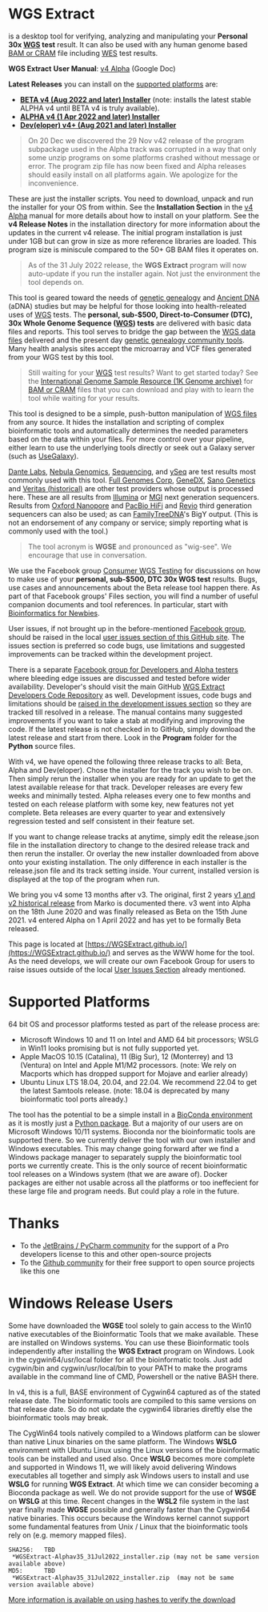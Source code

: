 # WGS Extract
is a desktop tool for verifying, analyzing and manipulating your **Personal 30x [WGS](https://h600.org/wiki/WGS) test** result. It can also be used with any human genome based [BAM or CRAM](https://h600.org/wiki/Sequencing+File+Formats) file including [WES](https://h600.org/wiki/WES) test results.

**WGS Extract** **User Manual**: [v4 Alpha](https://bit.ly/3JCyZNa) (Google Doc)

__Latest Releases__ you can install on the [supported platforms](#supported-platforms) are:
* **[BETA v4 (Aug 2022 and later) Installer](https://bit.ly/3Ow0GJG)** (note: installs the latest stable ALPHA v4 until BETA v4 is truly available).
* **[ALPHA v4 (1 Apr 2022 and later) Installer](https://bit.ly/3B8MK5s)**
* **[Dev(eloper) v4+ (Aug 2021 and later) Installer](https://bit.ly/3z7nGZQ)**

>On 20 Dec we discovered the 29 Nov v42 release of the program subpackage used in the Alpha track was corrupted in a way that only some unzip programs on some platforms crashed without message or error. The program zip file has now been fixed and Alpha releases should easily install on all platforms again. We apologize for the inconvenience. 

These are just the installer scripts.  You need to download, unpack and run the installer for your OS from within. See the **Installation Section** in the [v4 Alpha](https://bit.ly/3JCyZNa) manual for more details about how to install on your platform.  See the **v4 Release Notes** in the installation directory for more information about the updates in the current v4 release. The initial program installation is just under 1GB but can grow in size as more reference libraries are loaded. This program size is miniscule compared to the 50+ GB BAM files it operates on.

>As of the 31 July 2022 release, the **WGS Extract** program will now auto-update if you run the installer again. Not just the environment the tool depends on.

This tool is geared toward the needs of [genetic genealogy](https://h600.org/wiki/Genetic+Genealogy) and [Ancient DNA](https://h600.org/wiki/Deep+Ancestry) (aDNA) studies but may be helpful for those looking into health-releated uses of [WGS](https://h600.org/wiki/WGS) tests. The **personal, sub-$500, Direct-to-Consumer (DTC), 30x Whole Genome Sequence ([WGS](https://h600.org/wiki/WGS)) tests** are delivered with basic data files and reports. This tool serves to bridge the gap between the [WGS data files](https://h600.org/wiki/Sequencing+File+Formats) delivered and the present day [genetic genealogy community tools](https://h600.org/wiki/Third+Party+Analysis+Tools). Many health analysis sites accept the microarray and VCF files generated from your WGS test by this tool.

>Still waiting for your [WGS](https://h600.org/wiki/WGS) test results?  Want to get started today?  See the [International Genome Sample Resource (1K Genome archive)](https://www.internationalgenome.org/data) for [BAM or CRAM](https://h600.org/wiki/Sequencing+File+Formats) files that you can download and play with to learn the tool while waiting for your results.

This tool is designed to be a simple, push-button manipulation of [WGS files](https://h600.org/wiki/Sequencing+File+Formats) from any source. It hides the installation and scripting of complex bioinformatic tools and automatically determines the needed parameters based on the data within your files.  For more control over your pipeline, either learn to use the underlying tools directly or seek out a Galaxy server (such as [UseGalaxy](https://usegalaxy.org/)).

[Dante Labs](https://genome.dantelabs.com), [Nebula Genomics](https://nebula.org/), [Sequencing](https://sequencing.com/), and [ySeq](https://yseq.net/) are test results most commonly used with this tool. [Full Genomes Corp](https://fullgenomes.com/]), [GeneDX](https://www.genedx.com/), [Sano Genetics](https://sanogenetics.com) and [Veritas (historical)](https://veritasgenetics.com) are other test providers whose output is processed here. These are all results from [Illumina](https://illumina.com) or [MGI](https://en.mgi-tech.com/) next generation sequencers.  Results from [Oxford Nanopore](https://nanoporetech.com/) and [PacBio HiFi](https://www.pacb.com/smrt-science/smrt-sequencing/hifi-reads-for-highly-accurate-long-read-sequencing/) and [Revio](https://www.pacb.com/revio/) third generation sequencers can also be used; as can [FamilyTreeDNA](https://familytreedna.com/)'s BigY output. (This is not an endorsement of any company or service; simply reporting what is commonly used with the tool.)

>The tool acronym is **WGSE** and pronounced as "wig-see". We encourage that use in conversation.

We use the Facebook group [Consumer WGS Testing](https://www.facebook.com/groups/ConsumerWGS/) for discussions on how to make use of your **personal, sub-$500, DTC 30x WGS test** results. Bugs, use cases and announcements about the Beta release tool happen there.  As part of that Facebook groups' Files section, you will find a number of useful companion documents and tool references.  In particular, start with [Bioinformatics for Newbies](http://bit.ly/38jnxnK).

User issues, if not brought up in the before-mentioned [Facebook group](https://www.facebook.com/groups/ConsumerWGS/), should be raised in the local [user issues section of this GitHub site](https://github.com/WGSExtract/WGSExtract.github.io/issues). The issues section is preferred so code bugs, use limitations and suggested improvements can be tracked within the development project.

There is a separate [Facebook group for Developers and Alpha testers](https://www.facebook.com/groups/wgsedev) where bleeding edge issues are discussed and tested before wider availability.  Developer's should visit the main GitHub [WGS Extract Developers Code Repository](https://github.com/WGSExtract/WGSExtract-Dev/) as well.  Development issues, code bugs and limitations should be [raised in the development issues section](https://github.com/WGSExtract/WGSExtract-Dev/issues) so they are tracked till resolved in a release. The manual contains many suggested improvements if you want to take a stab at modifying and improving the code. If the latest release is not checked in to GitHub, simply download the latest release and start from there. Look in the **Program** folder for the **Python** source files.

With v4, we have opened the following three release tracks to all: Beta, Alpha and Dev(eloper).  Chose the installer for the track you wish to be on. Then simply rerun the installer when you are ready for an update to get the latest available release for that track. Developer releases are every few weeks and minimally tested. Alpha releases every one to few months and tested on each release platform with some key, new features not yet complete.  Beta releases are every quarter to year and extensively regression tested and self consistent in their feature set.

If you want to change release tracks at anytime, simply edit the release.json file in the installation directory to change to the desired release track and then rerun the installer. Or overlay the new installer downloaded from above onto your existing installation. The only difference in each installer is the release.json file and its track setting inside. Your current, installed version is displayed at the top of the program when run.

We bring you v4 some 13 months after v3.  The original, first 2 years [v1 and v2 historical release](https://github.com/WGSExtract/WGSExtract-Historical) from Marko is documented there. v3 went into Alpha on the 18th June 2020 and was finally released as Beta on the 15th June 2021. v4 entered Alpha on 1 April 2022 and has yet to be formally Beta released.

This page is located at [https://WGSExtract.github.io/](https://WGSExtract.github.io/) and serves as the WWW home for the tool. As the need develops, we will create our own Facebook Group for users to raise issues outside of the local [User Issues Section](https://github.com/WGSExtract/WGSExtract.github.io/issues) already mentioned.

# Supported Platforms
64 bit OS and processor platforms tested as part of the release process are:
* Microsoft Windows 10 and 11 on Intel and AMD 64 bit processors; WSLG in Win11 looks promising but is not fully supported yet.
* Apple MacOS 10.15 (Catalina), 11 (Big Sur), 12 (Monterrey) and 13 (Ventura) on Intel and Apple M1/M2 processors. (note: We rely on Macports which has dropped support for Mojave and earlier already)
* Ubuntu Linux LTS 18.04, 20.04, and 22.04. We recommend 22.04 to get the latest Samtools release. (note: 18.04 is deprecated by many bioinformatic tool ports already.)

The tool has the potential to be a simple install in a [BioConda environment](https://anaconda.org/bioconda) as it is mostly just a [Python package](https://www.python.org/). But a majority of our users are on Microsoft Windows 10/11 systems. Bioconda nor the bioinformatic tools are supported there. So we currently deliver the tool with our own installer and Windows executables. This may change going forward after we find a Windows package manager to separately supply the bioinformatic tool ports we currently create. This is the only source of recent bioinformatic tool releases on a Windows system (that we are aware of). Docker packages are either not usable across all the platforms or too ineffecient for these large file and program needs. But could play a role in the future.

# Thanks
* To the [JetBrains / PyCharm community](https://www.jetbrains.com/pycharm/) for the support of a Pro developers license to this and other open-source projects
* To the [Github community](https://github.com/) for their free support to open source projects like this one

# Windows Release Users
Some have downloaded the **WGSE** tool solely to gain access to the Win10 native executables of the Bioinformatic Tools that we make available.  These are installed on Windows systems.  You can use these Bioinformatic tools independently after installing the **WGS Extract** program on Windows.  Look in the cygwin64/usr/local folder for all the bioinformatic tools. Just add cygwin/bin and cygwin/usr/local/bin to your PATH to make the programs available in the command line of CMD, Powershell or the native BASH there. 

In v4, this is a full, BASE environment of Cygwin64 captured as of the stated release date.  The bioinformatic tools are compiled to this same versions on that release date. So do not update the cygwin64 libraries direftly else the bioinformatic tools may break.

The CygWin64 tools natively compiled to a Windows platform can be slower than native Linux binaries on the same platform.  The Windows **WSLG** environment with Ubuntu Linux using the Linux versions of the bioinformatic tools can be installed and used also.  Once **WSLG** becomes more complete and supported in Windows 11, we will likely avoid delivering Windows executables all together and simply ask Windows users to install and use **WSLG** for running **WGS Extract**. At which time we can consider becoming a Bioconda package as well.  We do not provide support for the use of **WSGE** on **WSLG** at this time. Recent changes in the **WSL2** file system in the last year finally made **WGSE** possible and generally faster than the Cygwin64 native binaries. This occurs because the Windows kernel cannot support some fundamental features from Unix / Linux that the bioinformatic tools rely on (e.g. memory mapped files).

```
SHA256:   TBD
 *WGSExtract-Alphav35_31Jul2022_installer.zip (may not be same version available above)
MD5:      TBD
 *WGSExtract-Alphav35_31Jul2022_installer.zip  (may not be same version available above)
```
[More information is available on using hashes to verify the download](https://www.howtogeek.com/67241/htg-explains-what-are-md5-sha-1-hashes-and-how-do-i-check-them/)
